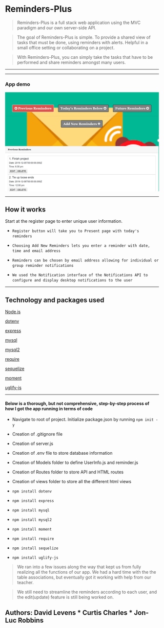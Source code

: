 <h1>Reminders-Plus</h1>

>Reminders-Plus is a full stack web application using the MVC paradigm and our own server-side API.

>The goal of Reminders-Plus is simple.
To provide a shared view of tasks that must be done, using reminders with alerts. Helpful in a small office setting or collaborating on a project.


>With Reminders-Plus, you can simply take the tasks that have to be performed and share reminders amongst many users.



<hr>




<hr>



<h3> App demo </h3>

![alt text](./public/img/reminders-plus2.png "Reminders-Plus App")


<hr>

<h2> How it works </h2>
Start at the register page to enter unique user information.

- ```Register button will take you to Present page with today's reminders``` 

- ```Choosing Add New Reminders lets you enter a reminder with date, time and email address```
  
- ```Reminders can be chosen by email address allowing for individual or group reminder notifications```
  
- ```We used the Notification interface of the Notifications API to configure and display desktop notifications to the user```

<hr>

<h2>Technology and packages used</h2>

[Node.js](https://nodejs.org/en/)

[dotenv](https://www.npmjs.com/package/dotenv)

[express](https://www.npmjs.com/package/express)

[mysql](https://www.npmjs.com/package/mysql)

[mysql2](https://www.npmjs.com/package/mysql2)

[require](https://www.npmjs.com/package/require)

[sequelize](https://www.npmjs.com/package/sequelize)

[moment](https://www.npmjs.com/package/moment)

[uglify-js](https://www.npmjs.com/package/uglify-js)


<hr></hr>

<h4>Below is a thorough, but not comprehensive, step-by-step process of how I got the app running in terms of code</h4>

- Navigate to root of project. Initialize package.json by running ```npm init -y```

- Creation of .gitignore file

- Creation of server.js

- Creation of .env file to store database information

- Creation of Models folder to define UserInfo.js and reminder.js 

- Creation of Routes folder to store API and HTML routes

- Creation of views folder to store all the different html views


- ```npm install dotenv```

- ```npm install express```

- ```npm install mysql```

- ```npm install mysql2```

- ```npm install moment```

- ```npm install require```

- ```npm install sequelize``` 

- ```npm install uglify-js``` 

>We ran into a few issues along the way that kept us from fully realizing all the functions of our app. We had a hard time with the the table associations, but eventually got it working with help from our teacher. 

>We still need to streamline the reminders according to each user, and the edit(update) feature is still being worked on.


<h2>Authors:  David Levens * Curtis Charles * Jon-Luc Robbins</h2>